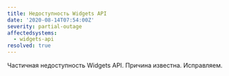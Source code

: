 ```yaml
---
title: Недоступность Widgets API
date: '2020-08-14T07:54:00Z'
severity: partial-outage
affectedsystems:
  - widgets-api
resolved: true
---
```


Частичная недоступность Widgets API. Причина известна. Исправляем.

<!--- language code: ru -->
